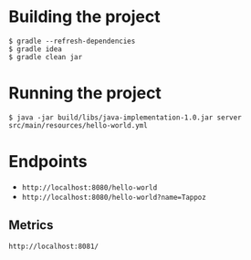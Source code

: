 # Building the project

```
$ gradle --refresh-dependencies
$ gradle idea
$ gradle clean jar
```

# Running the project

```
$ java -jar build/libs/java-implementation-1.0.jar server src/main/resources/hello-world.yml
```

# Endpoints

 - `http://localhost:8080/hello-world`
 - `http://localhost:8080/hello-world?name=Tappoz`
 
## Metrics

`http://localhost:8081/`